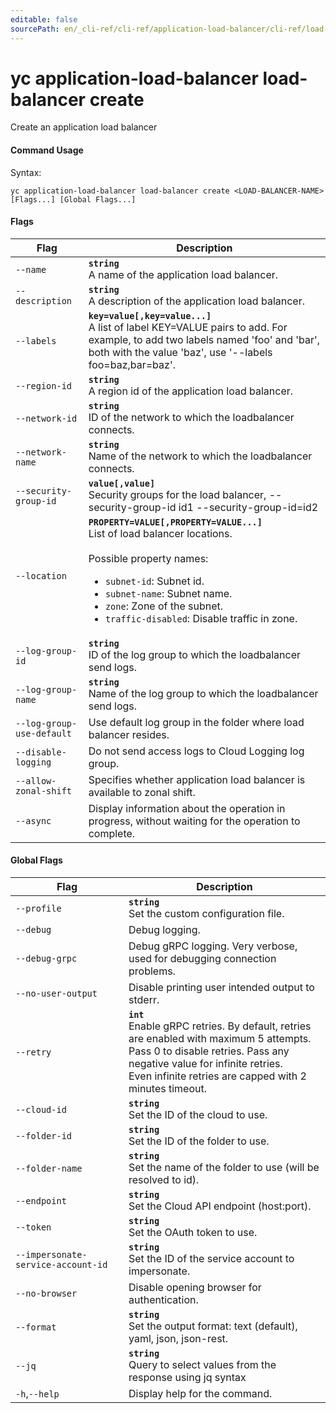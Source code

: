 ```yaml
---
editable: false
sourcePath: en/_cli-ref/cli-ref/application-load-balancer/cli-ref/load-balancer/create.md
---
```


# yc application-load-balancer load-balancer create

Create an application load balancer

#### Command Usage

Syntax: 

`yc application-load-balancer load-balancer create <LOAD-BALANCER-NAME> [Flags...] [Global Flags...]`

#### Flags

| Flag | Description |
|----|----|
|`--name`|<b>`string`</b><br/>A name of the application load balancer.|
|`--description`|<b>`string`</b><br/>A description of the application load balancer.|
|`--labels`|<b>`key=value[,key=value...]`</b><br/>A list of label KEY=VALUE pairs to add. For example, to add two labels named 'foo' and 'bar', both with the value 'baz', use '--labels foo=baz,bar=baz'.|
|`--region-id`|<b>`string`</b><br/>A region id of the application load balancer.|
|`--network-id`|<b>`string`</b><br/>ID of the network to which the loadbalancer connects.|
|`--network-name`|<b>`string`</b><br/>Name of the network to which the loadbalancer connects.|
|`--security-group-id`|<b>`value[,value]`</b><br/>Security groups for the load balancer, --security-group-id id1 --security-group-id=id2|
|`--location`|<b>`PROPERTY=VALUE[,PROPERTY=VALUE...]`</b><br/>List of load balancer locations.<br/><br/>Possible property names:<br/><ul> <li><code>subnet-id</code>:     Subnet id.</li> <li><code>subnet-name</code>:     Subnet name.</li> <li><code>zone</code>:     Zone of the subnet.</li> <li><code>traffic-disabled</code>:     Disable traffic in zone.</li> </ul>|
|`--log-group-id`|<b>`string`</b><br/>ID of the log group to which the loadbalancer send logs.|
|`--log-group-name`|<b>`string`</b><br/>Name of the log group to which the loadbalancer send logs.|
|`--log-group-use-default`|Use default log group in the folder where load balancer resides.|
|`--disable-logging`|Do not send access logs to Cloud Logging log group.|
|`--allow-zonal-shift`|Specifies whether application load balancer is available to zonal shift.|
|`--async`|Display information about the operation in progress, without waiting for the operation to complete.|

#### Global Flags

| Flag | Description |
|----|----|
|`--profile`|<b>`string`</b><br/>Set the custom configuration file.|
|`--debug`|Debug logging.|
|`--debug-grpc`|Debug gRPC logging. Very verbose, used for debugging connection problems.|
|`--no-user-output`|Disable printing user intended output to stderr.|
|`--retry`|<b>`int`</b><br/>Enable gRPC retries. By default, retries are enabled with maximum 5 attempts.<br/>Pass 0 to disable retries. Pass any negative value for infinite retries.<br/>Even infinite retries are capped with 2 minutes timeout.|
|`--cloud-id`|<b>`string`</b><br/>Set the ID of the cloud to use.|
|`--folder-id`|<b>`string`</b><br/>Set the ID of the folder to use.|
|`--folder-name`|<b>`string`</b><br/>Set the name of the folder to use (will be resolved to id).|
|`--endpoint`|<b>`string`</b><br/>Set the Cloud API endpoint (host:port).|
|`--token`|<b>`string`</b><br/>Set the OAuth token to use.|
|`--impersonate-service-account-id`|<b>`string`</b><br/>Set the ID of the service account to impersonate.|
|`--no-browser`|Disable opening browser for authentication.|
|`--format`|<b>`string`</b><br/>Set the output format: text (default), yaml, json, json-rest.|
|`--jq`|<b>`string`</b><br/>Query to select values from the response using jq syntax|
|`-h`,`--help`|Display help for the command.|

